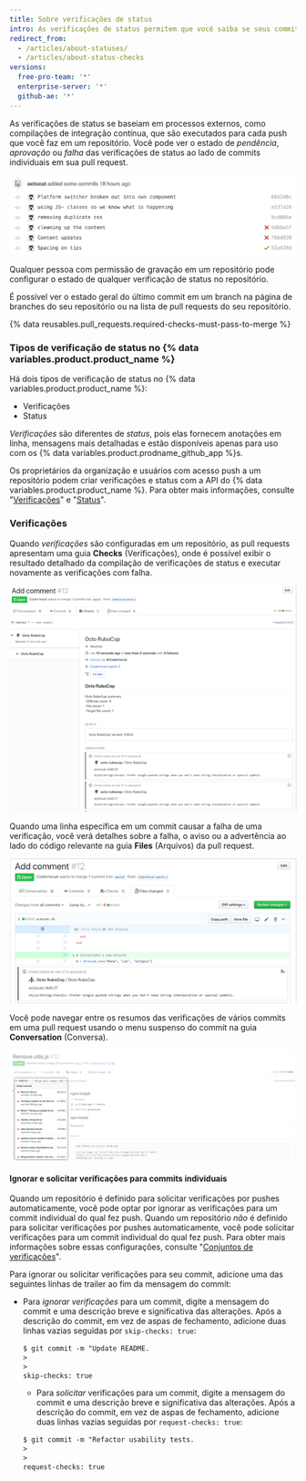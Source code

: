 ```yaml
---
title: Sobre verificações de status
intro: As verificações de status permitem que você saiba se seus commits atendem às condições definidas para o repositório com o qual está contribuindo.
redirect_from:
  - /articles/about-statuses/
  - /articles/about-status-checks
versions:
  free-pro-team: '*'
  enterprise-server: '*'
  github-ae: '*'
---
```


As verificações de status se baseiam em processos externos, como compilações de integração contínua, que são executados para cada push que você faz em um repositório. Você pode ver o estado de *pendência*, *aprovação* ou *falha* das verificações de status ao lado de commits individuais em sua pull request.

![Lista de commits e status](/assets/images/help/pull_requests/commit-list-statuses.png)

Qualquer pessoa com permissão de gravação em um repositório pode configurar o estado de qualquer verificação de status no repositório.

É possível ver o estado geral do último commit em um branch na página de branches do seu repositório ou na lista de pull requests do seu repositório.

{% data reusables.pull_requests.required-checks-must-pass-to-merge %}

### Tipos de verificação de status no {% data variables.product.product_name %}

Há dois tipos de verificação de status no {% data variables.product.product_name %}:

- Verificações
- Status

_Verificações_ são diferentes de _status_, pois elas fornecem anotações em linha, mensagens mais detalhadas e estão disponíveis apenas para uso com os {% data variables.product.prodname_github_app %}s.

Os proprietários da organização e usuários com acesso push a um repositório podem criar verificações e status com a API do {% data variables.product.product_name %}. Para obter mais informações, consulte "[Verificações](/v3/checks/)" e "[Status](/v3/repos/statuses/)".

### Verificações

Quando _verificações_ são configuradas em um repositório, as pull requests apresentam uma guia **Checks** (Verificações), onde é possível exibir o resultado detalhado da compilação de verificações de status e executar novamente as verificações com falha.

![Verificações de status em uma pull request](/assets/images/help/pull_requests/checks.png)

Quando uma linha específica em um commit causar a falha de uma verificação, você verá detalhes sobre a falha, o aviso ou a advertência ao lado do código relevante na guia **Files** (Arquivos) da pull request.

![Detalhes de uma verificação de status](/assets/images/help/pull_requests/checks-detailed.png)

Você pode navegar entre os resumos das verificações de vários commits em uma pull request usando o menu suspenso do commit na guia **Conversation** (Conversa).

![Resumos de verificação para diferentes commits em um menu suspenso](/assets/images/help/pull_requests/checks-summary-for-various-commits.png)

#### Ignorar e solicitar verificações para commits individuais

Quando um repositório é definido para solicitar verificações por pushes automaticamente, você pode optar por ignorar as verificações para um commit individual do qual fez push. Quando um repositório _não_ é definido para solicitar verificações por pushes automaticamente, você pode solicitar verificações para um commit individual do qual fez push. Para obter mais informações sobre essas configurações, consulte "[Conjuntos de verificações](/rest/reference/checks#update-repository-preferences-for-check-suites)".

Para ignorar ou solicitar verificações para seu commit, adicione uma das seguintes linhas de trailer ao fim da mensagem do commit:

- Para _ignorar verificações_ para um commit, digite a mensagem do commit e uma descrição breve e significativa das alterações. Após a descrição do commit, em vez de aspas de fechamento, adicione duas linhas vazias seguidas por `skip-checks: true`:
  ```shell
  $ git commit -m "Update README.
  >
  >
  skip-checks: true
  ```
  - Para _solicitar_ verificações para um commit, digite a mensagem do commit e uma descrição breve e significativa das alterações. Após a descrição do commit, em vez de aspas de fechamento, adicione duas linhas vazias seguidas por `request-checks: true`:
  ```shell
  $ git commit -m "Refactor usability tests.
  >
  >
  request-checks: true
  ```
  
